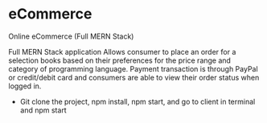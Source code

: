 # eCommerce
Online eCommerce (Full MERN Stack)


Full MERN Stack application 
Allows consumer to place an order for a selection books based on their preferences for the price range and category of programming language. Payment transaction is through PayPal or credit/debit card and consumers are able to view their order status when logged in.

- Git clone the project, npm install, npm start, and go to client in terminal and npm start 
